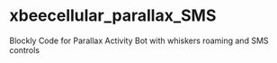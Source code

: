 # xbeecellular_parallax_SMS
Blockly Code for Parallax Activity Bot with whiskers roaming and SMS controls
